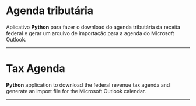 # Agenda tributária

Aplicativo <strong>Python</strong> para fazer o download do agenda tributária da receita federal e gerar um arquivo de importação para a agenda do Microsoft Outlook.

--------------------------------------------------------------------------------------------------------------

# Tax Agenda

<strong>Python</strong> application to download the federal revenue tax agenda and generate an import file for the Microsoft Outlook calendar.

---------------------------------------------------------------------------------------------------------------
